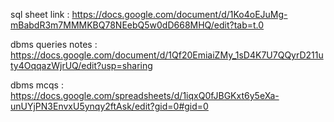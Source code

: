 sql sheet link : https://docs.google.com/document/d/1Ko4oEJuMg-mBabdR3m7MMMKBQ78NEebQ5w0dD668MHQ/edit?tab=t.0

dbms queries notes : https://docs.google.com/document/d/1Qf20EmiaiZMy_1sD4K7U7QQyrD211uty4OqqazWjrUQ/edit?usp=sharing

dbms mcqs : https://docs.google.com/spreadsheets/d/1iqxQ0fJBGKxt6y5eXa-unUYjPN3EnvxU5ynqy2ftAsk/edit?gid=0#gid=0